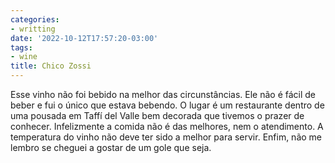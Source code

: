 ```yaml
---
categories:
- writting
date: '2022-10-12T17:57:20-03:00'
tags:
- wine
title: Chico Zossi
---
```


Esse vinho não foi bebido na melhor das circunstâncias. Ele não é fácil de beber e fui o único que estava bebendo. O lugar é um restaurante dentro de uma pousada em Taffí del Valle bem decorada que tivemos o prazer de conhecer. Infelizmente a comida não é das melhores, nem o atendimento. A temperatura do vinho não deve ter sido a melhor para servir. Enfim, não me lembro se cheguei a gostar de um gole que seja.